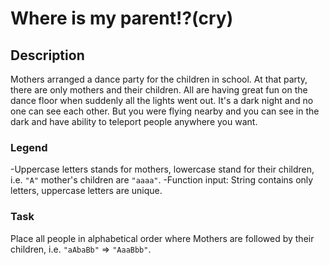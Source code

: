 # Where is my parent!?(cry)

## Description

Mothers arranged a dance party for the children in school. At that party, there are only mothers and their children. All are having great fun on the dance floor when suddenly all the lights went out. It's a dark night and no one can see each other. But you were flying nearby and you can see in the dark and have ability to teleport people anywhere you want.

### Legend

-Uppercase letters stands for mothers, lowercase stand for their children, i.e. `"A"` mother's children are `"aaaa"`.
-Function input: String contains only letters, uppercase letters are unique.

### Task

Place all people in alphabetical order where Mothers are followed by their children, i.e. `"aAbaBb"` => `"AaaBbb"`.
